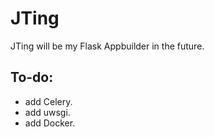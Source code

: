 # JTing
JTing will be my Flask Appbuilder in the future.

## To-do:
 - add Celery.
 - add uwsgi.
 - add Docker.
